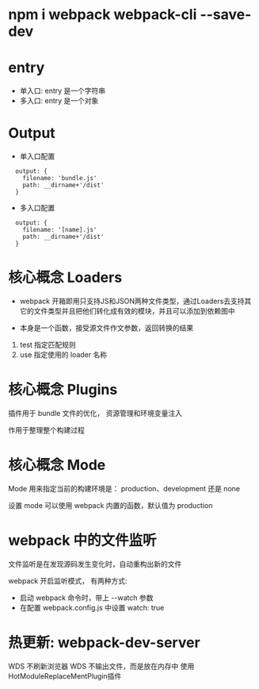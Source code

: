 # npm i webpack webpack-cli --save-dev

# entry
- 单入口: entry 是一个字符串
- 多入口: entry 是一个对象

# Output
- 单入口配置
```
  output: {
    filename: 'bundle.js'
    path: __dirname+'/dist'
  }
```
- 多入口配置
```
  output: {
    filename: '[name].js'
    path: __dirname+'/dist'
  }
```

# 核心概念 Loaders

- webpack 开箱即用只支持JS和JSON两种文件类型，通过Loaders去支持其它的文件类型并且把他们转化成有效的模块，并且可以添加到依赖图中

- 本身是一个函数，接受源文件作文参数，返回转换的结果

1. test 指定匹配规则
2. use 指定使用的 loader 名称

# 核心概念 Plugins

插件用于 bundle 文件的优化， 资源管理和环境变量注入

作用于整理整个构建过程

# 核心概念 Mode

Mode 用来指定当前的构建环境是： production、development 还是 none

设置 mode 可以使用 webpack 内置的函数，默认值为 production

# webpack 中的文件监听

文件监听是在发现源码发生变化时，自动重构出新的文件

webpack 开启监听模式， 有两种方式:
- 启动 webpack 命令时，带上 --watch 参数
- 在配置 webpack.config.js 中设置 watch: true

# 热更新: webpack-dev-server

WDS 不刷新浏览器
WDS 不输出文件，而是放在内存中
使用 HotModuleReplaceMentPlugin插件

